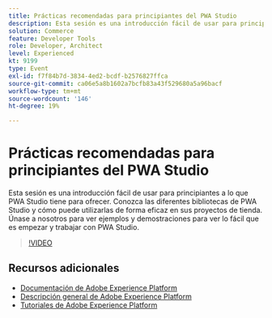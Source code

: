 ```yaml
---
title: Prácticas recomendadas para principiantes del PWA Studio
description: Esta sesión es una introducción fácil de usar para principiantes a lo que PWA Studio tiene para ofrecer. Conozca las diferentes bibliotecas de PWA Studio y cómo puede utilizarlas de forma eficaz en sus proyectos de tienda. Únase a nosotros para ver ejemplos y demostraciones para ver lo fácil que es empezar y trabajar con PWA Studio.
solution: Commerce
feature: Developer Tools
role: Developer, Architect
level: Experienced
kt: 9199
type: Event
exl-id: f7f84b7d-3834-4ed2-bcdf-b2576827ffca
source-git-commit: ca06e5a8b1602a7bcfb83a43f529680a5a96bacf
workflow-type: tm+mt
source-wordcount: '146'
ht-degree: 19%

---
```


# Prácticas recomendadas para principiantes del PWA Studio

Esta sesión es una introducción fácil de usar para principiantes a lo que PWA Studio tiene para ofrecer.
Conozca las diferentes bibliotecas de PWA Studio y cómo puede utilizarlas de forma eficaz en sus proyectos de tienda.
Únase a nosotros para ver ejemplos y demostraciones para ver lo fácil que es empezar y trabajar con PWA Studio.

>[!VIDEO](https://video.tv.adobe.com/v/337764/?quality=12&learn=on&hidetitle=true)

## Recursos adicionales

- [Documentación de Adobe Experience Platform](https://experienceleague.adobe.com/docs/experience-platform.html)
- [Descripción general de Adobe Experience Platform](https://experienceleague.adobe.com/docs/experience-platform/landing/home.html?lang=es)
- [Tutoriales de Adobe Experience Platform](https://experienceleague.adobe.com/docs/platform-learn/tutorials/overview.html?lang=es)
